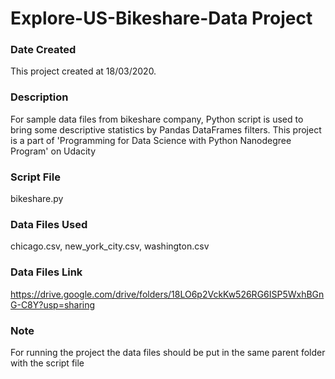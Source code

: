 # Explore-US-Bikeshare-Data Project

### Date Created
This project created at 18/03/2020.

### Description
For sample data files from bikeshare company, Python script is used to bring some descriptive statistics by Pandas DataFrames filters.
This project is a part of 'Programming for Data Science with Python Nanodegree Program' on Udacity

### Script File
bikeshare.py

### Data Files Used
chicago.csv, new_york_city.csv, washington.csv

### Data Files Link
https://drive.google.com/drive/folders/18LO6p2VckKw526RG6ISP5WxhBGnG-C8Y?usp=sharing

### Note
For running the project the data files should be put in the same parent folder with the script file
